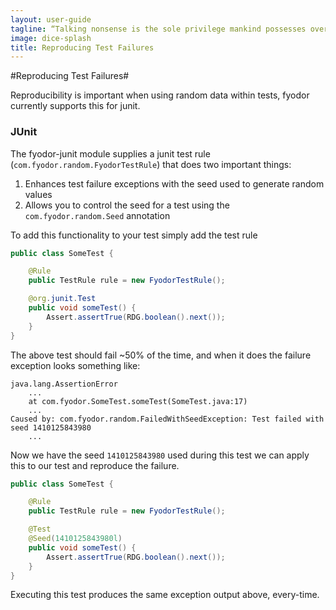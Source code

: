 ```yaml
---
layout: user-guide
tagline: “Talking nonsense is the sole privilege mankind possesses over the other organisms. It's by talking nonsense that one gets to the truth! I talk nonsense, therefore I'm human” ― Fyodor Dostoyevsky
image: dice-splash
title: Reproducing Test Failures
---
```


#Reproducing Test Failures#

Reproducibility is important when using random data within tests, fyodor currently supports this for junit.

### JUnit

The fyodor-junit module supplies a junit test rule (`com.fyodor.random.FyodorTestRule`) that does two important things:

1. Enhances test failure exceptions with the seed used to generate random values
2. Allows you to control the seed for a test using the `com.fyodor.random.Seed` annotation

To add this functionality to your test simply add the test rule

```java
public class SomeTest {

    @Rule
    public TestRule rule = new FyodorTestRule();

    @org.junit.Test
    public void someTest() {
        Assert.assertTrue(RDG.boolean().next());
    }
}
```

The above test should fail ~50% of the time, and when it does the failure exception looks something like:

```
java.lang.AssertionError
	...
	at com.fyodor.SomeTest.someTest(SomeTest.java:17)
	...
Caused by: com.fyodor.random.FailedWithSeedException: Test failed with seed 1410125843980
	...
```

Now we have the seed `1410125843980` used during this test we can apply this to our test and reproduce the failure.

```java
public class SomeTest {

    @Rule
    public TestRule rule = new FyodorTestRule();

    @Test
    @Seed(1410125843980l)
    public void someTest() {
        Assert.assertTrue(RDG.boolean().next());
    }
}
```

Executing this test produces the same exception output above, every-time.
